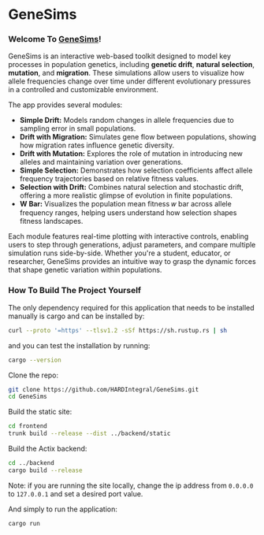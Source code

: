 # GeneSims

### Welcome To [GeneSims](https://genesims.onrender.com)!

GeneSims is an interactive web-based toolkit designed to model key processes in population genetics, including **genetic drift**, **natural selection**, **mutation**, and **migration**. These simulations allow users to visualize how allele frequencies change over time under different evolutionary pressures in a controlled and customizable environment.

The app provides several modules:

- **Simple Drift:** Models random changes in allele frequencies due to sampling error in small populations.
- **Drift with Migration:** Simulates gene flow between populations, showing how migration rates influence genetic diversity.
- **Drift with Mutation:** Explores the role of mutation in introducing new alleles and maintaining variation over generations.
- **Simple Selection:** Demonstrates how selection coefficients affect allele frequency trajectories based on relative fitness values.
- **Selection with Drift:** Combines natural selection and stochastic drift, offering a more realistic glimpse of evolution in finite populations.
- **W Bar:** Visualizes the population mean fitness 𝑤 bar across allele frequency ranges, helping users understand how selection shapes fitness landscapes.

Each module features real-time plotting with interactive controls, enabling users to step through generations, adjust parameters, and compare multiple simulation runs side-by-side. Whether you're a student, educator, or researcher, GeneSims provides an intuitive way to grasp the dynamic forces that shape genetic variation within populations.

### How To Build The Project Yourself

The only dependency required for this application that needs to be installed manually is cargo and can be installed by:
```bash
curl --proto '=https' --tlsv1.2 -sSf https://sh.rustup.rs | sh
```
and you can test the installation by running:
```bash
cargo --version
```


Clone the repo:
```bash
git clone https://github.com/HARDIntegral/GeneSims.git
cd GeneSims
```

Build the static site:
```bash
cd frontend
trunk build --release --dist ../backend/static
```

Build the Actix backend:
```bash
cd ../backend
cargo build --release
```
Note: if you are running the site locally, change the ip address from `0.0.0.0` to `127.0.0.1` and set a desired port value.

And simply to run the application:
```bash
cargo run
```
